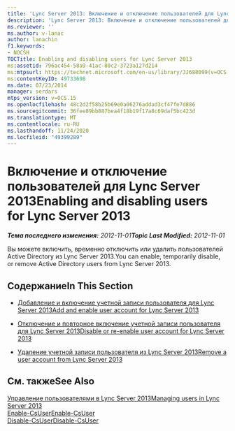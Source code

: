 ```yaml
---
title: 'Lync Server 2013: Включение и отключение пользователей для Lync Server'
description: 'Lync Server 2013: Включение и отключение пользователей для Lync Server.'
ms.reviewer: ''
ms.author: v-lanac
author: lanachin
f1.keywords:
- NOCSH
TOCTitle: Enabling and disabling users for Lync Server 2013
ms:assetid: 796ac454-58a9-41ac-80c2-3723a127d214
ms:mtpsurl: https://technet.microsoft.com/en-us/library/JJ688099(v=OCS.15)
ms:contentKeyID: 49733698
ms.date: 07/23/2014
manager: serdars
mtps_version: v=OCS.15
ms.openlocfilehash: 48c2d2f58b25b69e0a06276addad3cf47fe7d886
ms.sourcegitcommit: 36fee89bb887bea4f18b19f17a8c69daf5bc423d
ms.translationtype: MT
ms.contentlocale: ru-RU
ms.lasthandoff: 11/24/2020
ms.locfileid: "49399289"
---
```

# <a name="enabling-and-disabling-users-for-lync-server-2013"></a><span data-ttu-id="28dc8-103">Включение и отключение пользователей для Lync Server 2013</span><span class="sxs-lookup"><span data-stu-id="28dc8-103">Enabling and disabling users for Lync Server 2013</span></span>

<div data-xmlns="http://www.w3.org/1999/xhtml">

<div class="topic" data-xmlns="http://www.w3.org/1999/xhtml" data-msxsl="urn:schemas-microsoft-com:xslt" data-cs="https://msdn.microsoft.com/">

<div data-asp="https://msdn2.microsoft.com/asp">



</div>

<div id="mainSection">

<div id="mainBody"><span data-ttu-id="28dc8-104">

<span> </span></span><span class="sxs-lookup"><span data-stu-id="28dc8-104">

<span> </span></span></span>

<span data-ttu-id="28dc8-105">_**Тема последнего изменения:** 2012-11-01_</span><span class="sxs-lookup"><span data-stu-id="28dc8-105">_**Topic Last Modified:** 2012-11-01_</span></span>

<span data-ttu-id="28dc8-106">Вы можете включить, временно отключить или удалить пользователей Active Directory из Lync Server 2013.</span><span class="sxs-lookup"><span data-stu-id="28dc8-106">You can enable, temporarily disable, or remove Active Directory users from Lync Server 2013.</span></span>

<div>

## <a name="in-this-section"></a><span data-ttu-id="28dc8-107">Содержание</span><span class="sxs-lookup"><span data-stu-id="28dc8-107">In This Section</span></span>

  - [<span data-ttu-id="28dc8-108">Добавление и включение учетной записи пользователя для Lync Server 2013</span><span class="sxs-lookup"><span data-stu-id="28dc8-108">Add and enable user account for Lync Server 2013</span></span>](lync-server-2013-add-and-enable-user-account-for-lync-server.md)

  - [<span data-ttu-id="28dc8-109">Отключение и повторное включение учетной записи пользователя для Lync Server 2013</span><span class="sxs-lookup"><span data-stu-id="28dc8-109">Disable or re-enable user account for Lync Server 2013</span></span>](lync-server-2013-disable-or-re-enable-user-account-for-lync-server.md)

  - [<span data-ttu-id="28dc8-110">Удаление учетной записи пользователя из Lync Server 2013</span><span class="sxs-lookup"><span data-stu-id="28dc8-110">Remove a user account from Lync Server 2013</span></span>](lync-server-2013-remove-a-user-account-from-lync-server.md)

</div>

<div>

## <a name="see-also"></a><span data-ttu-id="28dc8-111">См. также</span><span class="sxs-lookup"><span data-stu-id="28dc8-111">See Also</span></span>


[<span data-ttu-id="28dc8-112">Управление пользователями в Lync Server 2013</span><span class="sxs-lookup"><span data-stu-id="28dc8-112">Managing users in Lync Server 2013</span></span>](lync-server-2013-managing-users-in-lync-server.md)  
[<span data-ttu-id="28dc8-113">Enable-CsUser</span><span class="sxs-lookup"><span data-stu-id="28dc8-113">Enable-CsUser</span></span>](https://docs.microsoft.com/powershell/module/skype/Enable-CsUser)  
[<span data-ttu-id="28dc8-114">Disable-CsUser</span><span class="sxs-lookup"><span data-stu-id="28dc8-114">Disable-CsUser</span></span>](https://docs.microsoft.com/powershell/module/skype/Disable-CsUser)  
  

<span data-ttu-id="28dc8-115"></div>

</div>

<span> </span>

</div>

</div>

</span><span class="sxs-lookup"><span data-stu-id="28dc8-115"></div>

</div>

<span> </span>

</div>

</div>

</span></span></div>


